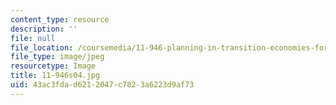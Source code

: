 ```yaml
---
content_type: resource
description: ''
file: null
file_location: /coursemedia/11-946-planning-in-transition-economies-for-growth-and-equity-spring-2004/43ac3fdad6212047c7823a6223d9af73_11-946s04.jpg
file_type: image/jpeg
resourcetype: Image
title: 11-946s04.jpg
uid: 43ac3fda-d621-2047-c782-3a6223d9af73
---
```

